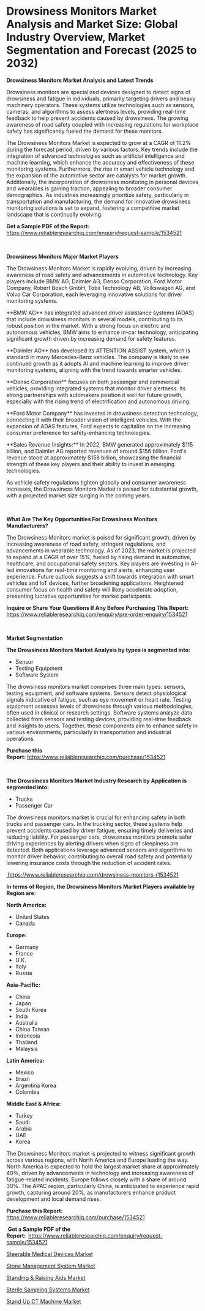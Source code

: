 <p><h1>Drowsiness Monitors Market Analysis and Market Size: Global Industry Overview, Market Segmentation and Forecast (2025 to 2032)</h1></p><p><strong>Drowsiness Monitors Market Analysis and Latest Trends</strong></p>
<p><p>Drowsiness monitors are specialized devices designed to detect signs of drowsiness and fatigue in individuals, primarily targeting drivers and heavy machinery operators. These systems utilize technologies such as sensors, cameras, and algorithms to assess alertness levels, providing real-time feedback to help prevent accidents caused by drowsiness. The growing awareness of road safety coupled with increasing regulations for workplace safety has significantly fueled the demand for these monitors.</p><p>The Drowsiness Monitors Market is expected to grow at a CAGR of 11.2% during the forecast period, driven by various factors. Key trends include the integration of advanced technologies such as artificial intelligence and machine learning, which enhance the accuracy and effectiveness of these monitoring systems. Furthermore, the rise in smart vehicle technology and the expansion of the automotive sector are catalysts for market growth. Additionally, the incorporation of drowsiness monitoring in personal devices and wearables is gaining traction, appealing to broader consumer demographics. As industries increasingly prioritize safety, particularly in transportation and manufacturing, the demand for innovative drowsiness monitoring solutions is set to expand, fostering a competitive market landscape that is continually evolving.</p></p>
<p><strong>Get a Sample PDF of the Report:&nbsp;</strong> <a href="https://www.reliableresearchiq.com/enquiry/request-sample/1534521?utm_campaign=1123&utm_medium=2&utm_source=Github&utm_content=ia&utm_term=04032025&utm_id=drowsiness-monitors">https://www.reliableresearchiq.com/enquiry/request-sample/1534521</a></p>
<p>&nbsp;</p>
<p><strong>Drowsiness Monitors Major Market Players</strong></p>
<p><p>The Drowsiness Monitors Market is rapidly evolving, driven by increasing awareness of road safety and advancements in automotive technology. Key players include BMW AG, Daimler AG, Denso Corporation, Ford Motor Company, Robert Bosch GmbH, Tobii Technology AB, Volkswagen AG, and Volvo Car Corporation, each leveraging innovative solutions for driver monitoring systems.</p><p>**BMW AG** has integrated advanced driver assistance systems (ADAS) that include drowsiness monitors in several models, contributing to its robust position in the market. With a strong focus on electric and autonomous vehicles, BMW aims to enhance in-car technology, anticipating significant growth driven by increasing demand for safety features.</p><p>**Daimler AG** has developed its ATTENTION ASSIST system, which is standard in many Mercedes-Benz vehicles. The company is likely to see continued growth as it adopts AI and machine learning to improve driver monitoring systems, aligning with the trend towards smarter vehicles.</p><p>**Denso Corporation** focuses on both passenger and commercial vehicles, providing integrated systems that monitor driver alertness. Its strong partnerships with automakers position it well for future growth, especially with the rising trend of electrification and autonomous driving.</p><p>**Ford Motor Company** has invested in drowsiness detection technology, connecting it with their broader vision of intelligent vehicles. With the expansion of ADAS features, Ford expects to capitalize on the increasing consumer preference for safety-enhancing technologies.</p><p>**Sales Revenue Insights:** In 2022, BMW generated approximately $115 billion, and Daimler AG reported revenues of around $156 billion. Ford's revenue stood at approximately $158 billion, showcasing the financial strength of these key players and their ability to invest in emerging technologies.</p><p>As vehicle safety regulations tighten globally and consumer awareness increases, the Drowsiness Monitors Market is poised for substantial growth, with a projected market size surging in the coming years.</p></p>
<p>&nbsp;</p>
<p><strong>What Are The Key Opportunities For Drowsiness Monitors Manufacturers?</strong></p>
<p><p>The Drowsiness Monitors market is poised for significant growth, driven by increasing awareness of road safety, stringent regulations, and advancements in wearable technology. As of 2023, the market is projected to expand at a CAGR of over 15%, fueled by rising demand in automotive, healthcare, and occupational safety sectors. Key players are investing in AI-led innovations for real-time monitoring and alerts, enhancing user experience. Future outlook suggests a shift towards integration with smart vehicles and IoT devices, further broadening applications. Heightened consumer focus on health and safety will likely accelerate adoption, presenting lucrative opportunities for market participants.</p></p>
<p><strong>Inquire or Share Your Questions If Any Before Purchasing This Report:</strong> <a href="https://www.reliableresearchiq.com/enquiry/pre-order-enquiry/1534521?utm_campaign=1123&utm_medium=2&utm_source=Github&utm_content=ia&utm_term=04032025&utm_id=drowsiness-monitors">https://www.reliableresearchiq.com/enquiry/pre-order-enquiry/1534521</a></p>
<p>&nbsp;</p>
<p><strong>Market Segmentation</strong></p>
<p><strong>The Drowsiness Monitors Market Analysis by types is segmented into:</strong></p>
<p><ul><li>Sensor</li><li>Testing Equipment</li><li>Software System</li></ul></p>
<p><p>The drowsiness monitors market comprises three main types: sensors, testing equipment, and software systems. Sensors detect physiological signals indicative of fatigue, such as eye movement or heart rate. Testing equipment assesses levels of drowsiness through various methodologies, often used in clinical or research settings. Software systems analyze data collected from sensors and testing devices, providing real-time feedback and insights to users. Together, these components aim to enhance safety in various environments, particularly in transportation and industrial operations.</p></p>
<p><strong>Purchase this Report:&nbsp;</strong><a href="https://www.reliableresearchiq.com/purchase/1534521?utm_campaign=1123&utm_medium=2&utm_source=Github&utm_content=ia&utm_term=04032025&utm_id=drowsiness-monitors">https://www.reliableresearchiq.com/purchase/1534521</a></p>
<p>&nbsp;</p>
<p><strong>The Drowsiness Monitors Market Industry Research by Application is segmented into:</strong></p>
<p><ul><li>Trucks</li><li>Passenger Car</li></ul></p>
<p><p>The drowsiness monitors market is crucial for enhancing safety in both trucks and passenger cars. In the trucking sector, these systems help prevent accidents caused by driver fatigue, ensuring timely deliveries and reducing liability. For passenger cars, drowsiness monitors promote safer driving experiences by alerting drivers when signs of sleepiness are detected. Both applications leverage advanced sensors and algorithms to monitor driver behavior, contributing to overall road safety and potentially lowering insurance costs through the reduction of accident rates.</p></p>
<p><a href="https://www.reliableresearchiq.com/drowsiness-monitors-r1534521?utm_campaign=1123&utm_medium=2&utm_source=Github&utm_content=ia&utm_term=04032025&utm_id=drowsiness-monitors">&nbsp;https://www.reliableresearchiq.com/drowsiness-monitors-r1534521</a></p>
<p><strong>In terms of Region, the Drowsiness Monitors Market Players available by Region are:</strong></p>
<p>
    <p> <strong> North America: </strong>
        <ul>
            <li>United States</li>
            <li>Canada</li>
        </ul>
        </p> 
    <p> <strong> Europe: </strong>
        <ul>
            <li>Germany</li>
            <li>France</li>
            <li>U.K.</li>
            <li>Italy</li>
            <li>Russia</li>
        </ul>
        </p> 
    <p> <strong> Asia-Pacific: </strong>
        <ul>
            <li>China</li>
            <li>Japan</li>
            <li>South Korea</li>
            <li>India</li>
            <li>Australia</li>
            <li>China Taiwan</li>
            <li>Indonesia</li>
            <li>Thailand</li>
            <li>Malaysia</li>
        </ul>
        </p> 
    <p> <strong> Latin America: </strong>
        <ul>
            <li>Mexico</li>
            <li>Brazil</li>
            <li>Argentina Korea</li>
            <li>Colombia</li>
        </ul>
        </p> 
    <p> <strong> Middle East & Africa: </strong>
        <ul>
            <li>Turkey</li>
            <li>Saudi</li>
            <li>Arabia</li>
            <li>UAE</li>
            <li>Korea</li>
        </ul>
    </p>
    </p>
<p><p>The Drowsiness Monitors market is projected to witness significant growth across various regions, with North America and Europe leading the way. North America is expected to hold the largest market share at approximately 40%, driven by advancements in technology and increasing awareness of fatigue-related incidents. Europe follows closely with a share of around 30%. The APAC region, particularly China, is anticipated to experience rapid growth, capturing around 20%, as manufacturers enhance product development and local demand rises.</p></p>
<p><strong>Purchase this Report: </strong><a href="https://www.reliableresearchiq.com/purchase/1534521?utm_campaign=1123&utm_medium=2&utm_source=Github&utm_content=ia&utm_term=04032025&utm_id=drowsiness-monitors">https://www.reliableresearchiq.com/purchase/1534521</a></p>
<p>&nbsp;<strong>Get a Sample PDF of the Report:&nbsp;&nbsp;</strong><a href="https://www.reliableresearchiq.com/enquiry/request-sample/1534521?utm_campaign=1123&utm_medium=2&utm_source=Github&utm_content=ia&utm_term=04032025&utm_id=drowsiness-monitors">https://www.reliableresearchiq.com/enquiry/request-sample/1534521</a></p>
<p><strong></strong></p>
<p><p><a href="https://github.com/sentoljinqiu/Market-Research-Report-List-1/blob/main/steerable-medical-devices-market.md?utm_campaign=1123&utm_medium=2&utm_source=Github&utm_content=ia&utm_term=04032025&utm_id=drowsiness-monitors">Steerable Medical Devices Market</a></p><p><a href="https://github.com/saribuissawi/Market-Research-Report-List-1/blob/main/stone-management-system-market.md?utm_campaign=1123&utm_medium=2&utm_source=Github&utm_content=ia&utm_term=04032025&utm_id=drowsiness-monitors">Stone Management System Market</a></p><p><a href="https://github.com/kecixayaab/Market-Research-Report-List-1/blob/main/standing-raising-aids-market.md?utm_campaign=1123&utm_medium=2&utm_source=Github&utm_content=ia&utm_term=04032025&utm_id=drowsiness-monitors">Standing & Raising Aids Market</a></p><p><a href="https://github.com/vandelmanize/Market-Research-Report-List-1/blob/main/sterile-sampling-systems-market.md?utm_campaign=1123&utm_medium=2&utm_source=Github&utm_content=ia&utm_term=04032025&utm_id=drowsiness-monitors">Sterile Sampling Systems Market</a></p><p><a href="https://github.com/gilerzelko7a/Market-Research-Report-List-1/blob/main/stand-up-ct-machine-market.md?utm_campaign=1123&utm_medium=2&utm_source=Github&utm_content=ia&utm_term=04032025&utm_id=drowsiness-monitors">Stand Up CT Machine Market</a></p></p>